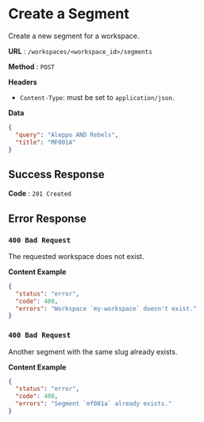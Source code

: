 # Create a Segment

Create a new segment for a workspace.

**URL** : `/workspaces/<workspace_id>/segments`

**Method** : `POST`

**Headers**

- `Content-Type`: must be set to `application/json`.

**Data**

```json
{
  "query": "Aleppo AND Rebels",
  "title": "MF001A"
}
```

## Success Response

**Code** : `201 Created`

## Error Response

### `400 Bad Request`

The requested workspace does not exist.

**Content Example**

```json
{
  "status": "error",
  "code": 400,
  "errors": "Workspace `my-workspace` doesn't exist."
}
```

### `400 Bad Request`

Another segment with the same slug already exists.

**Content Example**

```json
{
  "status": "error",
  "code": 400,
  "errors": "Segment `mf001a` already exists."
}
```
